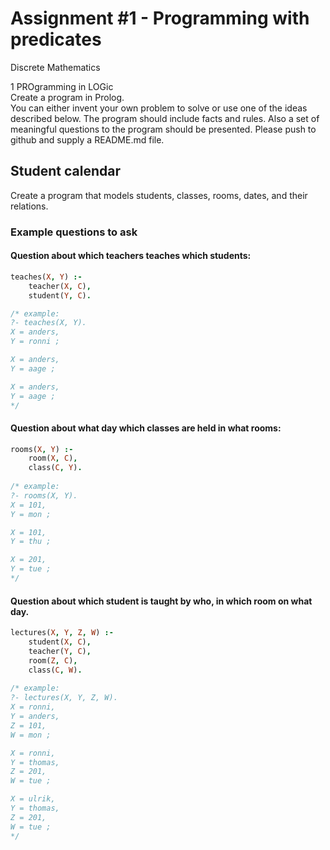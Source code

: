 # Assignment #1 - Programming with predicates
Discrete Mathematics

1 PROgramming in LOGic  
Create a program in Prolog.  
You can either invent your own problem to solve or use one of the ideas described below. The program should include facts and rules. Also a set of meaningful questions to the program should be presented. Please push to github and supply a README.md file.  


## Student calendar
Create a program that models students, classes, rooms, dates, and their relations.


### Example questions to ask

#### Question about which teachers teaches which students:
```prolog
teaches(X, Y) :-
	teacher(X, C),
	student(Y, C).

/* example:
?- teaches(X, Y).
X = anders,
Y = ronni ;

X = anders,
Y = aage ;

X = anders,
Y = aage ;
*/
```

#### Question about what day which classes are held in what rooms:
```prolog		
rooms(X, Y) :-
	room(X, C),
	class(C, Y).
	
/* example:
?- rooms(X, Y).
X = 101,
Y = mon ;

X = 101,
Y = thu ;

X = 201,
Y = tue ;
*/
```

#### Question about which student is taught by who, in which room on what day.
```prolog
lectures(X, Y, Z, W) :-
	student(X, C),
	teacher(Y, C),
	room(Z, C),
	class(C, W).
	
/* example:
?- lectures(X, Y, Z, W).
X = ronni,
Y = anders,
Z = 101,
W = mon ;

X = ronni,
Y = thomas,
Z = 201,
W = tue ;

X = ulrik,
Y = thomas,
Z = 201,
W = tue ;
*/
```
